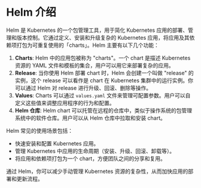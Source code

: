 # Helm 介绍

Helm 是 Kubernetes 的一个包管理工具，用于简化 Kubernetes 应用的部署、管理和版本控制。它通过定义、安装和升级复杂的 Kubernetes 应用，将应用及其依赖项打包为可重复使用的「charts」。Helm 主要有以下几个功能：

1. **Charts**: Helm 中的应用包被称为 "charts"。一个 chart 是描述 Kubernetes 资源的 YAML 文件和模板的集合，用户可以用它来部署复杂的应用。
2. **Release**: 当你使用 Helm 部署 chart 时，Helm 会创建一个叫做 "release" 的实例，这个 release 可以看作是 chart 在 Kubernetes 集群中的运行实例。你可以通过 Helm 对 release 进行升级、回滚、删除等操作。
3. **Values**: Charts 可以通过 `values.yaml` 文件来管理可配置参数。用户可以自定义这些值来调整应用程序的行为和配置。
4. **Helm 仓库**: Helm chart 可以托管在远程的仓库中，类似于操作系统的包管理系统中的软件仓库。用户可以从 Helm 仓库中拉取和安装 chart。

Helm 常见的使用场景包括：

- 快速安装和配置 Kubernetes 应用。
- 管理 Kubernetes 中应用的生命周期（安装、升级、回滚、卸载等）。
- 将应用和依赖项打包为一个 chart，方便团队之间的分享和复用。

通过 Helm，你可以减少手动管理 Kubernetes 资源的复杂性，从而加快应用的部署和更新流程。